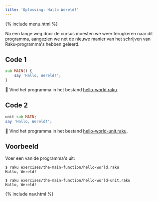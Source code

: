 ```yaml
---
title: 'Oplossing: Hallo Wereld!'
---
```


{% include menu.html %}

Na een lange weg door de cursus moesten we weer terugkeren naar dit programma, aangezien we net de nieuwe manier van het schrijven van Raku-programma's hebben geleerd.

## Code 1

```raku
sub MAIN() {
    say 'Hallo, Wereld!';
}
```

🦋 Vind het programma in het bestand [hello-world.raku](https://github.com/ash/raku-course/blob/master/exercises/the-main-function/hello-world.raku).

## Code 2

```raku
unit sub MAIN;
say 'Hallo, Wereld!';
```

🦋 Vind het programma in het bestand [hello-world-unit.raku](https://github.com/ash/raku-course/blob/master/exercises/the-main-function/hello-world-unit.raku).

## Voorbeeld

Voer een van de programma's uit:

```console
$ raku exercises/the-main-function/hello-world.raku
Hallo, Wereld!

$ raku exercises/the-main-function/hello-world-unit.raku
Hallo, Wereld!
```

{% include nav.html %}